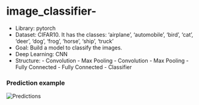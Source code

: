 # image_classifier-
- Library: pytorch
- Dataset: CIFAR10. It has the classes: ‘airplane’, ‘automobile’, ‘bird’, ‘cat’, ‘deer’, ‘dog’, ‘frog’, ‘horse’, ‘ship’, ‘truck’
- Goal: Build a model to classify the images.
- Deep Learning: CNN
- Structure: - Convolution - Max Pooling - Convolution - Max Pooling - Fully Connected - Fully Connected - Classifier
### Prediction example
![Predictions]('https://github.com/yuenachen93/image_classifier-/imgs/predicts.png')
